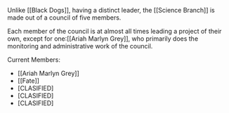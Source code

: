 Unlike [[Black Dogs]], having a distinct leader, the [[Science Branch]] is made out of a council of five members.

Each member of the council is at almost all times leading a project of their own, except for one:[[Ariah Marlyn Grey]], who primarily does the monitoring and administrative work of the council.

Current Members:
- [[Ariah Marlyn Grey]]
- [[Fate]]
- \[CLASIFIED]
- \[CLASIFIED]
- \[CLASIFIED]